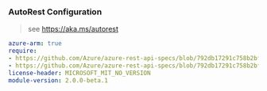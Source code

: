 ### AutoRest Configuration

> see https://aka.ms/autorest

``` yaml
azure-arm: true
require:
- https://github.com/Azure/azure-rest-api-specs/blob/792db17291c758b2bfdbbc0d35d0e2f5b5a1bd05/specification/eventgrid/resource-manager/readme.md
- https://github.com/Azure/azure-rest-api-specs/blob/792db17291c758b2bfdbbc0d35d0e2f5b5a1bd05/specification/eventgrid/resource-manager/readme.go.md
license-header: MICROSOFT_MIT_NO_VERSION
module-version: 2.0.0-beta.1
```
